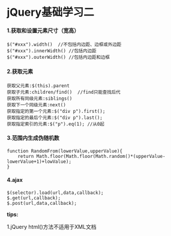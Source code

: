 
# jQuery基础学习二

#### 1.获取和设置元素尺寸（宽高）
```
$("#xxx").width()  //不包括内边距、边框或外边距
$("#xxx").innerWidth() //包括内边距
$("#xxx").outerWidth() //包括内边距和边框
```

#### 2.获取元素
```
获取父元素:$(this).parent
获取子元素:children/find()  //find只能查找后代
获取所有同级元素:siblings()
获取下一个同级元素:next()
获取指定的第一个元素:$("div p").first();
获取指定的最后个元素:$("div p").last();
获取指定索引的元素:$("p").eq(1); //从0起
```

#### 3.范围内生成伪随机数
```
function RandomFrom(lowerValue,upperValue){
	return Math.floor(Math.floor(Math.random()*(upperValue-lowerValue+1)+lowValue);
}
```

#### 4.ajax
```
$(selector).load(url,data,callback);
$.get(url,callback);
$.post(url,data,callback);
```

**tips:**

1.jQuery html()方法不适用于XML文档
